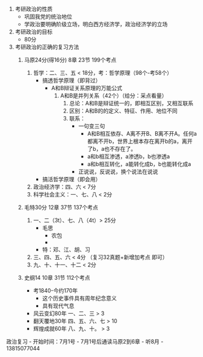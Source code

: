 
    
    
1. 考研政治的性质
    - 巩固我党的统治地位
    - 学政治要明确阶级立场，明白西方经济学，政治经济学的立场
2. 考研政治的目标
    - 80分
3. 考研政治的正确的复习方法
    1. 马原24分(得16分) 8章 23节 199个考点
        1. 哲学：二、三、五 < 18分，考：哲学原理（98个-考58个）
            - 搞透哲学原理（即背过）
                - A和B辩证关系原理的万能公式
                    1. A和B是并列关系（42个）（给分：采点看量）                       
                        1. 总论：A和B是辩证统一的，即相互区别，又相互联系
                        2. 区别：A和B的的定义、特征、作用、地位不同
                        3. 联系：
                            - 一句变三句
                                - A和B相互依存、A离不开B、B离不开A。任何a都离不开b，世界上根本存在离开b的a，离开了b，a也不存在了。
                                - a和b相互渗透，a渗透b，b也渗透a
                                - a和b相互转化，a能转化成b，b也能转化成a
                            - 正说说，反说说，换个说法在说说
            - 搞活哲学原理（即会用）
        2. 政治经济学：四、六    < 7分
        3. 科学社会主义：一、七、八 < 2分

    2. 毛特30分 12章 37节 137个考点
        1. 一、二（3t）、七、八（4t）> 25分
            - 毛思
                - 农包
                - 
            - 特：邓、江、胡、习
        2. 三、四、五、六          < 4分 （复习32真题+新增加考点 即可）
        3. 九、十、十一、十二       < 2分
    
    3. 史纲14 10章 31节 112个考点
        - 考1840-今约170年
            - 这个历史事件具有周年纪念意义
            - 具有现代气息
        - 风云变幻80年 一、二、三    > 3
        - 翻天覆地30年 四、五、六、七 > 10
        - 辉煌成就60年 八、九、十。   > 3

    
政治复习
    - 开始时间：7月1号
    - 7月1号后通读马原2到6章
    - 听8月
    - 13815077044


